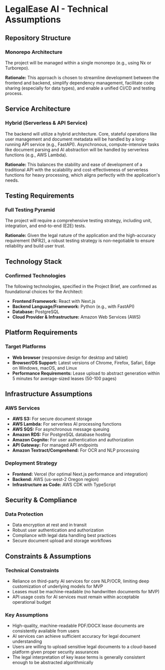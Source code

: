 # LegalEase AI - Technical Assumptions

## Repository Structure

### Monorepo Architecture
The project will be managed within a single monorepo (e.g., using Nx or Turborepo).

**Rationale:** This approach is chosen to streamline development between the frontend and backend, simplify dependency management, facilitate code sharing (especially for data types), and enable a unified CI/CD and testing process.

## Service Architecture

### Hybrid (Serverless & API Service)
The backend will utilize a hybrid architecture. Core, stateful operations like user management and document metadata will be handled by a long-running API service (e.g., FastAPI). Asynchronous, compute-intensive tasks like document parsing and AI abstraction will be handled by serverless functions (e.g., AWS Lambda).

**Rationale:** This balances the stability and ease of development of a traditional API with the scalability and cost-effectiveness of serverless functions for heavy processing, which aligns perfectly with the application's needs.

## Testing Requirements

### Full Testing Pyramid
The project will require a comprehensive testing strategy, including unit, integration, and end-to-end (E2E) tests.

**Rationale:** Given the legal nature of the application and the high-accuracy requirement (NFR2), a robust testing strategy is non-negotiable to ensure reliability and build user trust.

## Technology Stack

### Confirmed Technologies
The following technologies, specified in the Project Brief, are confirmed as foundational choices for the Architect:

* **Frontend Framework:** React with Next.js  
* **Backend Language/Framework:** Python (e.g., with FastAPI)  
* **Database:** PostgreSQL  
* **Cloud Provider & Infrastructure:** Amazon Web Services (AWS)

## Platform Requirements

### Target Platforms
* **Web browser** (responsive design for desktop and tablet)
* **Browser/OS Support:** Latest versions of Chrome, Firefox, Safari, Edge on Windows, macOS, and Linux
* **Performance Requirements:** Lease upload to abstract generation within 5 minutes for average-sized leases (50-100 pages)

## Infrastructure Assumptions

### AWS Services
* **AWS S3:** For secure document storage
* **AWS Lambda:** For serverless AI processing functions
* **AWS SQS:** For asynchronous message queuing
* **Amazon RDS:** For PostgreSQL database hosting
* **Amazon Cognito:** For user authentication and authorization
* **API Gateway:** For managed API endpoints
* **Amazon Textract/Comprehend:** For OCR and NLP processing

### Deployment Strategy
* **Frontend:** Vercel (for optimal Next.js performance and integration)
* **Backend:** AWS (us-west-2 Oregon region)
* **Infrastructure as Code:** AWS CDK with TypeScript

## Security & Compliance

### Data Protection
* Data encryption at rest and in transit
* Robust user authentication and authorization
* Compliance with legal data handling best practices
* Secure document upload and storage workflows

## Constraints & Assumptions

### Technical Constraints
* Reliance on third-party AI services for core NLP/OCR, limiting deep customization of underlying models for MVP
* Leases must be machine-readable (no handwritten documents for MVP)
* API usage costs for AI services must remain within acceptable operational budget

### Key Assumptions
* High-quality, machine-readable PDF/DOCX lease documents are consistently available from users
* AI services can achieve sufficient accuracy for legal document understanding
* Users are willing to upload sensitive legal documents to a cloud-based platform given proper security assurances
* The legal interpretation of key lease terms is generally consistent enough to be abstracted algorithmically
